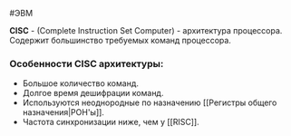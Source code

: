 #ЭВМ 

**CISC** - (Complete Instruction Set Computer) - архитектура процессора. Содержит большинство требуемых команд процессора.

### Особенности CISC архитектуры:
- Большое количество команд.
- Долгое время дешифрации команд.
- Используются неоднородные по назначению [[Регистры общего назначения|РОН'ы]].
- Частота синхронизации ниже, чем у [[RISC]].